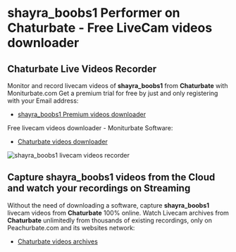 # shayra_boobs1 Performer on Chaturbate - Free LiveCam videos downloader

## Chaturbate Live Videos Recorder

Monitor and record livecam videos of **shayra_boobs1** from **Chaturbate** with Moniturbate.com
Get a premium trial for free by just and only registering with your Email address:
* [shayra_boobs1 Premium videos downloader](https://moniturbate.com/request-demo-licence-key.html)

Free livecam videos downloader - Moniturbate Software:
* [Chaturbate videos downloader](https://moniturbate.com/moniturbate-download-software.html)

![shayra_boobs1 livecam videos recorder](https://peachurnet.com/templates/moniturbate-software.png)


## Capture shayra_boobs1 videos from the Cloud and watch your recordings on Streaming

Without the need of downloading a software, capture **shayra_boobs1** livecam videos from **Chaturbate** 100% online.
Watch Livecam archives from **Chaturbate** unlimitedly from thousands of existing recordings, only on Peachurbate.com and its websites network:
* [Chaturbate videos archives](https://peachurnet.com/)